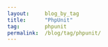 ```yaml
---
layout:     blog_by_tag
title:      "PhpUnit"
tag:        phpunit
permalink:  /blog/tag/phpunit/
---
```

